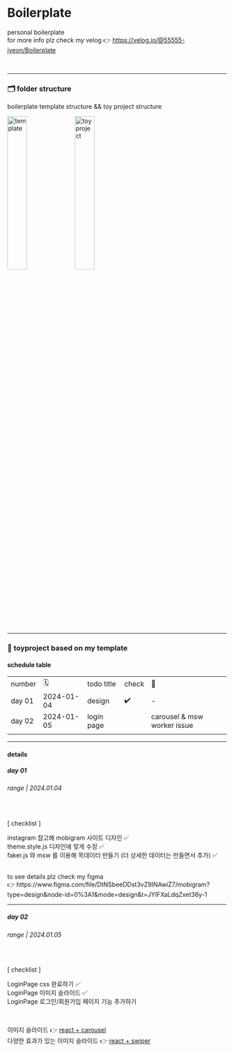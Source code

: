 # Boilerplate

personal boilerplate <br />
for more info plz check my velog 👉 https://velog.io/@55555-jyeon/Boilerplate <br />

<br />

---

### 🗂️ folder structure

<p>
<p>boilerplate template structure && toy project structure </p>
  <img width="30%" src="https://github.com/55555-Jyeon/Boilterplate/assets/134191817/3b81ad8c-26f3-4d68-bd6d-86252105d460"  alt="template" />

  <img width="30%" src="" alt="toyproject"  />
</p>

---

### 🧸 toyproject based on my template

#### schedule table

<table>
  <tr>
    <td>number</td>
    <td> 🗓️ </td>
    <td>todo title</td>
    <td>check</td>
    <td>💬</td>
  </tr>
  <tr>
    <td>day 01</td>
    <td>2024-01-04</td>
    <td>design</td>
    <td>✔️</td>
    <td>-</td>
  </tr>
  <tr>
    <td>day 02</td>
    <td>2024-01-05</td>
    <td>login page</td>
    <td></td>
    <td>carousel & msw worker issue</td>
  </tr>
  <tr>
    <td></td>
    <td></td>
    <td></td>
    <td></td>
    <td></td>
  </tr>
</table>

---

#### details

##### day 01

###### range | 2024.01.04

<br />

[ checklist ] <br />

instagram 참고해 mobigram 사이트 디자인 ✅ <br />
theme.style.js 디자인에 맞게 수정 ✅ <br />
faker.js 와 msw 를 이용해 목데이터 만들기 (더 상세한 데이터는 만들면서 추가) ✅ <br />

<br />
to see details plz check my figma <br />
👉  https://www.figma.com/file/DtNSbeeDDst3vZ9INAwiZ7/mobigram?type=design&node-id=0%3A1&mode=design&t=JYIFXaLdqZxet36y-1

---

##### day 02

###### range | 2024.01.05

<br />

[ checklist ] <br />

LoginPage css 완료하기 ✅ <br />
LoginPage 이미지 슬라이드 ✅ <br />
LoginPage 로그인/회원가입 페이지 기능 추가하기 <br />

<br />

이미지 슬라이드 👉 <a href="https://www.npmjs.com/package/react-responsive-carousel"> react + carousel </a> <br />
다양한 효과가 있는 이미지 슬라이드 👉 <a href="https://swiperjs.com/react"> react + swiper </a> <br />
